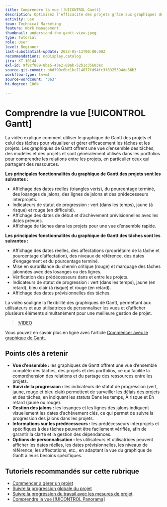 ```yaml
---
title: Comprendre la vue [!UICONTROL Gantt]
description: Optimisez l’efficacité des projets grâce aux graphiques de Gantt, qui offrent des vues d’ensemble, un suivi de la progression, une gestion des jalons, des informations sur les prédécesseurs et des options personnalisables pour rationaliser la gestion des tâches et des ressources.
activity: use
team: Technical Marketing
feature: Work Management
thumbnail: understand-the-gantt-view.jpeg
type: Tutorial
role: User
level: Beginner
last-substantial-update: 2023-05-11T00:00:00Z
recommendations: noDisplay,catalog
jira: KT-10144
exl-id: 9f9cf889-8be5-43e2-88ab-52b1c35603ec
source-git-commit: bbdf99c6bc1be714077fd94fc3f8325394de36b3
workflow-type: tm+mt
source-wordcount: '363'
ht-degree: 100%

---
```


# Comprendre la vue [!UICONTROL Gantt]

La vidéo explique comment utiliser le graphique de Gantt des projets et celui des tâches pour visualiser et gérer efficacement les tâches et les projets. Les graphiques de Gantt offrent une vue d’ensemble des tâches, des modèles et des projets et sont généralement utilisés dans les portfolios pour comprendre les relations entre les projets, en particulier ceux qui partagent des ressources.

**Les principales fonctionnalités du graphique de Gantt des projets sont les suivantes :**

* Affichage des dates réelles (triangles verts), du pourcentage terminé, des losanges de jalons, des lignes de jalons et des prédecesseurs interprojets.
* Indicateurs de statut de progression : vert (dans les temps), jaune (à risque) et rouge (en difficulté).
* Affichage des dates de début et d’achèvement prévisionnelles avec les dates prévues.
* Affichage de tâches dans les projets pour une vue d’ensemble rapide.

**Les principales fonctionnalités du graphique de Gantt des tâches sont les suivantes :**

* Affichage des dates réelles, des affectations (propriétaire de la tâche et pourcentage d’affectation), des niveaux de référence, des dates d’engagement et du pourcentage terminé.
* Mise en surbrillance du chemin critique (rouge) et marquage des tâches jalonnées avec des losanges ou des lignes.
* Vérification des prédécesseurs dans et entre les projets.
* Indicateurs de statut de progression : vert (dans les temps), jaune (en retard), bleu clair (à risque) et rouge (en retard).
* Affichage des dates prévisionnelles des tâches.

La vidéo souligne la flexibilité des graphiques de Gantt, permettant aux utilisateurs et aux utilisatrices de personnaliser les vues et d’afficher plusieurs éléments simultanément pour une meilleure gestion de projet.

>[!VIDEO](https://video.tv.adobe.com/v/3448008/?quality=12&learn=on&enablevpops=1&captions=fre_fr)

Vous pouvez en savoir plus en ligne avec l’article [Commencer avec le graphique de Gantt](https://experienceleague.adobe.com/docs/workfront/using/manage-work/the-gantt-chart/gantt-chart-overview/get-started-with-gantt.html?lang=fr).

## Points clés à retenir

* **Vue d’ensemble :** les graphiques de Gantt offrent une vue d’ensemble complète des tâches, des projets et des portfolios, ce qui facilite la compréhension des relations et du partage des ressources entre les projets.
* **Suivi de la progression :** les indicateurs de statut de progression (vert, jaune, rouge et bleu clair) permettent de surveiller les délais des projets et des tâches, en indiquant les statuts Dans les temps, À risque et En retard (jaune ou rouge).
* **Gestion des jalons :** les losanges et les lignes des jalons indiquent visuellement les dates d’achèvement clés, ce qui permet de suivre la progression des jalons dans les projets.
* **Informations sur les prédécesseurs :** les prédécesseurs interprojets et spécifiques à des tâches peuvent être facilement vérifiés, afin de garantir la clarté et la gestion des dépendances.
* **Options de personnalisation :** les utilisateurs et utilisatrices peuvent afficher les dates réelles, les dates prévisionnelles, les niveaux de référence, les affectations, etc., en adaptant la vue du graphique de Gantt à leurs besoins spécifiques.


## Tutoriels recommandés sur cette rubrique

* [Commencer à gérer un projet](/help/manage-work/projects/getting-started-manage-a-project.md)
* [Suivre la progression globale du projet](/help/manage-work/projects/track-overall-project-progress.md)
* [Suivre la progression du travail avec les mesures de projet](/help/manage-work/projects/track-work-progress-with-project-metrics.md)
* [Comprendre la vue [!UICONTROL Panorama]](/help/manage-work/projects/understand-the-board-view.md)
